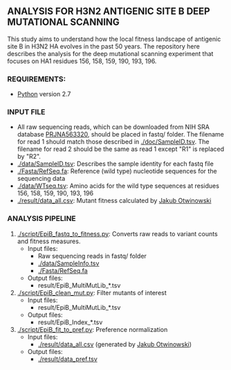 ## ANALYSIS FOR H3N2 ANTIGENIC SITE B DEEP MUTATIONAL SCANNING
This study aims to understand how the local fitness landscape of antigenic site B in H3N2 HA evolves in the past 50 years. The repository here describes the analysis for the deep mutational scanning experiment that focuses on HA1 residues 156, 158, 159, 190, 193, 196.

### REQUIREMENTS:
* [Python](https://www.python.org/) version 2.7

### INPUT FILE
* All raw sequencing reads, which can be downloaded from NIH SRA database [PRJNA563320](https://www.ncbi.nlm.nih.gov/bioproject/PRJNA563320), should be placed in fastq/ folder. The filename for read 1 should match those described in [./doc/SampleID.tsv](./doc/SampleID.tsv). The filename for read 2 should be the same as read 1 except "R1" is replaced by "R2".
* [./data/SampleID.tsv](./data/SampleID.tsv): Describes the sample identity for each fastq file
* [./Fasta/RefSeq.fa](./Fasta/RefSeq.fa): Reference (wild type) nucleotide sequences for the sequencing data
* [./data/WTseq.tsv](./data/WTseq.tsv): Amino acids for the wild type sequences at residues 156, 158, 159, 190, 193, 196
* [./result/data\_all.csv](./result/data\_all.csv): Mutant fitness calculated by [Jakub Otwinowski](https://github.com/jotwin)

### ANALYSIS PIPELINE
1. [./script/EpiB\_fastq\_to\_fitness.py](./script/EpiB_fastq_to_fitness.py): Converts raw reads to variant counts and fitness measures.
    - Input files:
      - Raw sequencing reads in fastq/ folder
      - [./data/SampleInfo.tsv](./data/SampleInfo.tsv)
      - [./Fasta/RefSeq.fa](./Fasta/RefSeq.fa)
    - Output files:
      - result/EpiB\_MultiMutLib\_\*.tsv
2. [./script/EpiB\_clean\_mut.py](./script/EpiB\_clean\_mut.py): Filter mutants of interest
    - Input files:
      - result/EpiB\_MultiMutLib\_\*.tsv
    - Output files:
      - result/EpiB\_Index\_\*.tsv
3. [./script/EpiB\_fit\_to\_pref.py](./script/EpiB\_fit\_to\_pref.py): Preference normalization
    - Input files:
      - [./result/data\_all.csv](./result/data\_all.csv) (generated by [Jakub Otwinowski](https://github.com/jotwin))
    - Output files:
      - [./result/data\_pref.tsv](./result/data\_pref.tsv)
